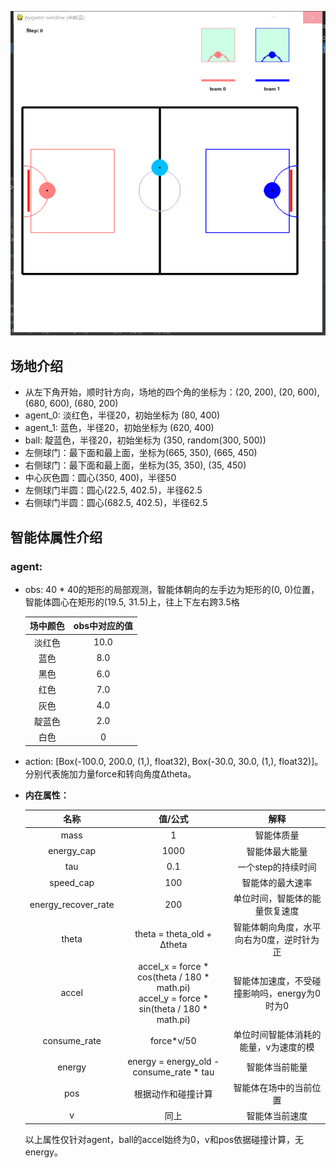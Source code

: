 ![img.png](仿真截图.png)

## 场地介绍

* 从左下角开始，顺时针方向，场地的四个角的坐标为：(20, 200), (20, 600), (680, 600), (680, 200)
* agent_0: 淡红色，半径20，初始坐标为 (80, 400)
* agent_1: 蓝色，半径20，初始坐标为 (620, 400)
* ball: 靛蓝色，半径20，初始坐标为 (350, random(300, 500))
* 左侧球门：最下面和最上面，坐标为(665, 350), (665, 450)
* 右侧球门：最下面和最上面，坐标为(35, 350), (35, 450)
* 中心灰色圆：圆心(350, 400)，半径50
* 左侧球门半圆：圆心(22.5, 402.5)，半径62.5
* 右侧球门半圆：圆心(682.5, 402.5)，半径62.5

## 智能体属性介绍

### agent:
* obs:  40 * 40的矩形的局部观测，智能体朝向的左手边为矩形的(0, 0)位置，智能体圆心在矩形的(19.5, 31.5)上，往上下左右跨3.5格

  | 场中颜色 | obs中对应的值 |
  | :------: | :-----------: |
  |  淡红色  |     10.0      |
  |   蓝色   |      8.0      |
  |   黑色   |      6.0      |
  |   红色   |      7.0      |
  |   灰色   |      4.0      |
  |  靛蓝色  |      2.0      |
  |   白色   |       0       |

* action:  [Box(-100.0, 200.0, (1,), float32), Box(-30.0, 30.0, (1,), float32)]。分别代表施加力量force和转向角度Δtheta。

* **内在属性：**

  |        名称         |                           值/公式                            |                     解释                     |
  | :-----------------: | :----------------------------------------------------------: | :------------------------------------------: |
  |        mass         |                              1                               |                  智能体质量                  |
  |     energy_cap      |                             1000                             |                智能体最大能量                |
  |         tau         |                             0.1                              |              一个step的持续时间              |
  |      speed_cap      |                             100                              |               智能体的最大速率               |
  | energy_recover_rate |                             200                              |        单位时间，智能体的能量恢复速度        |
  |        theta        |                  theta = theta_old + Δtheta                  |  智能体朝向角度，水平向右为0度，逆时针为正   |
  |        accel        | accel_x = force * cos(theta / 180 * math.pi)<br /> accel_y = force * sin(theta / 180 * math.pi) | 智能体加速度，不受碰撞影响吗，energy为0时为0 |
  |    consume_rate     |                          force*v/50                          |    单位时间智能体消耗的能量，v为速度的模     |
  |       energy        |           energy = energy_old - consume_rate * tau           |                智能体当前能量                |
  |         pos         |                      根据动作和碰撞计算                      |            智能体在场中的当前位置            |
  |          v          |                             同上                             |                智能体当前速度                |

  以上属性仅针对agent，ball的accel始终为0，v和pos依据碰撞计算，无energy。